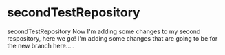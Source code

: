 # secondTestRepository
secondTestRepository Now I'm adding some changes to my second respository, here we go!
I'm adding some changes that are going to be for the new branch here.....
